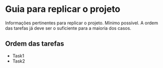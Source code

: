 
# Guia para replicar o projeto

Informações pertinentes para replicar o projeto. Mínimo possível. A ordem das tarefas já deve ser o suficiente para a maioria dos casos.

## Ordem das tarefas

 * Task1 
 * Task2